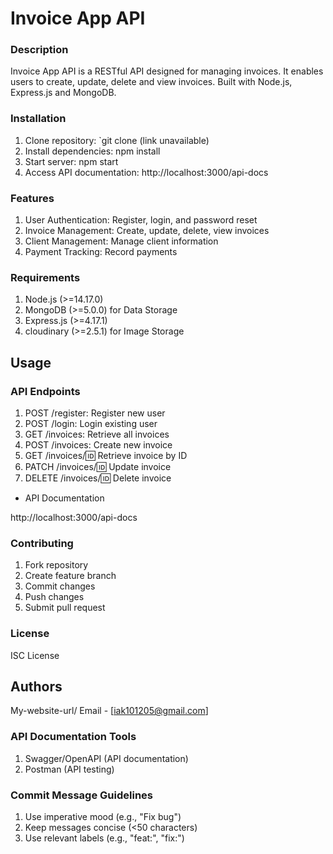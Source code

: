 # Invoice App API

### Description

Invoice App API is a RESTful API designed for managing invoices. It enables users to create, update, delete and view invoices. Built with Node.js, Express.js and MongoDB.

### Installation

1. Clone repository: `git clone (link unavailable)
2. Install dependencies: npm install
3. Start server: npm start
4. Access API documentation: http://localhost:3000/api-docs

### Features

1. User Authentication: Register, login, and password reset
2. Invoice Management: Create, update, delete, view invoices
3. Client Management: Manage client information
4. Payment Tracking: Record payments

### Requirements

1. Node.js (>=14.17.0)
2. MongoDB (>=5.0.0) for Data Storage 
3. Express.js (>=4.17.1)
4. cloudinary (>=2.5.1)  for Image Storage

## Usage

### API Endpoints

1. POST /register: Register new user
2. POST /login: Login existing user
3. GET /invoices: Retrieve all invoices
4. POST /invoices: Create new invoice
5. GET /invoices/:id: Retrieve invoice by ID
6. PATCH /invoices/:id: Update invoice
7. DELETE /invoices/:id: Delete invoice

* API Documentation

http://localhost:3000/api-docs

### Contributing

1. Fork repository
2. Create feature branch
3. Commit changes
4. Push changes
5. Submit pull request

### License

ISC License

## Authors

My-website-url/ Email - [iak101205@gmail.com]



### API Documentation Tools

1. Swagger/OpenAPI (API documentation)
2. Postman (API testing)

### Commit Message Guidelines

1. Use imperative mood (e.g., "Fix bug")
2. Keep messages concise (<50 characters)
3. Use relevant labels (e.g., "feat:", "fix:")
